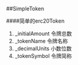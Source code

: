 ##SimpleToken

####简单的erc20Token

1. _initialAmount 令牌总数
2. _tokenName 令牌名称
3. _decimalUnits 小数位数
4. _tokenSymbol 令牌简称 

